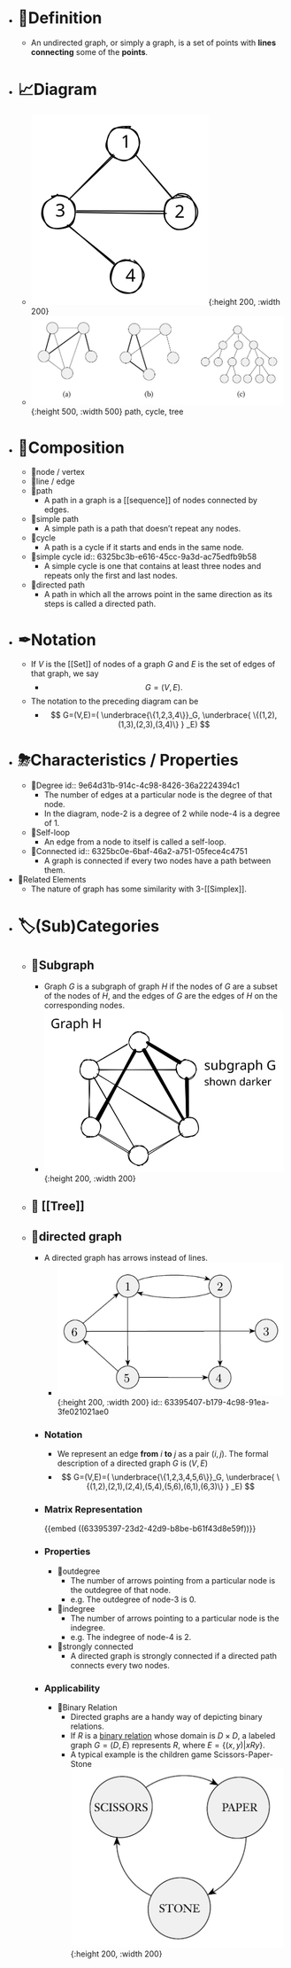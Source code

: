 - # 📝Definition
	- An undirected graph, or simply a graph, is a set of points with **lines** **connecting** some of the **points**.
- # 📈Diagram
	- ![name](../assets/graph.svg){:height 200, :width 200}
	- ![name](../assets/path_cycle_tree.png){:height 500, :width 500}
	  path, cycle, tree
- # 🧪Composition
	- 📌node / vertex
	- 📌line / edge
	- 📌path
		- A path in a graph is a [[sequence]] of nodes connected by edges.
	- 📌simple path
		- A simple path is a path that doesn’t repeat any nodes.
	- 📌cycle
		- A path is a cycle if it starts and ends in the same node.
	- 📌simple cycle
	  id:: 6325bc3b-e616-45cc-9a3d-ac75edfb9b58
		- A simple cycle is one that contains at least three nodes and repeats only the first and last nodes.
	- 📌directed path
		- A path in which all the arrows point in the same direction as its steps is called a directed path.
- # ✒Notation
	- If $V$ is the [[Set]] of nodes of a graph $G$ and $E$ is the set of edges of that graph, we say
		- $$
		  G = (V,E).
		  $$
	- The notation to the preceding diagram can be
		- $$
		  G=(V,E)=(  \underbrace{\{1,2,3,4\}}_G,  \underbrace{ \{(1,2),(1,3),(2,3),(3,4)\} } _E)
		  $$
- # ⛈Characteristics / Properties
	- 📌Degree
	  id:: 9e64d31b-914c-4c98-8426-36a2224394c1
		- The number of edges at a particular node is the degree of that node.
		- In the diagram, node-2 is a degree of $2$ while node-4 is a degree of $1$.
	- 📌Self-loop
		- An edge from a node to itself is called a self-loop.
	- 📌Connected
	  id:: 6325bc0e-6baf-46a2-a751-05fece4c4751
		- A graph is connected if every two nodes have a path between them.
- 🧬Related Elements
	- The nature of graph has some similarity with 3-[[Simplex]].
- # 🏷(Sub)Categories
	- ## 📌Subgraph
		- Graph $G$ is a subgraph of graph $H$ if the nodes of $G$ are a subset of the nodes of $H$, and the edges of $G$ are the edges of $H$ on the corresponding nodes.
		- ![name](../assets/subgraph.svg){:height 200, :width 200}
	- ## 📌 [[Tree]]
	- ## 📌directed graph
		- A directed graph has arrows instead of lines.
			- ![name](../assets/directed_graph.png){:height 200, :width 200}
			  id:: 63395407-b179-4c98-91ea-3fe021021ae0
		- ### Notation
			- We represent an edge **from** $i$ **to** $j$ as a pair $(i, j)$. The formal description of a directed graph $G$ is $(V,E)$
			- $$
			  G=(V,E)=(  \underbrace{\{1,2,3,4,5,6\}}_G,  \underbrace{ \{(1,2),(2,1),(2,4),(5,4),(5,6),(6,1),(6,3)\} } _E)
			  $$
		- ### Matrix Representation
		  {{embed ((63395397-23d2-42d9-b8be-b61f43d8e59f))}}
		- ### Properties
			- 📌outdegree
				- The number of arrows pointing from a particular node is the outdegree of that node.
				- e.g. The outdegree of node-3 is 0.
			- 📌indegree
				- The number of arrows pointing to a particular node is the indegree.
				- e.g. The indegree of node-4 is 2.
			- 📌strongly connected
				- A directed graph is strongly connected if a directed path connects every two nodes.
		- ### Applicability
			- 📌Binary Relation
				- Directed graphs are a handy way of depicting binary relations.
				- If $R$ is a [binary relation](((6325c8c4-6d8b-4315-a3bf-fe66872181a5))) whose domain is $D\times D$, a labeled graph $G = (D,E)$ represents $R$, where $E = \{(x, y)| xRy\}$.
				- A typical example is the children game Scissors-Paper-Stone
				  ![name](../assets/scissors_paper_stone.png){:height 200, :width 200}